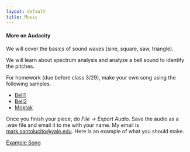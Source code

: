 ```yaml
---
layout: default
title: Music
---
```


#### More on Audacity

We will cover the basics of sound waves (sine, square, saw, triangle).

We will learn about spectrum analysis and analyze a bell sound to identify the pitches.

For homework (due before class 3/29), make your own song using the following samples.

- [Bell1](/ggu/samples/bowl-1.wav)
- [Bell2](/ggu/samples/bowl-2.wav)
- [Moktak](/ggu/samples/moktak.mp3)

Once you finish your piece, do *File -> Export Audio*.
Save the audio as a .wav file and email it to me with your name.
My email is mark.santolucito@yale.edu.
Here is an example of what you should make.

[Example Song](/ggu/samples/example-mix.wav)
